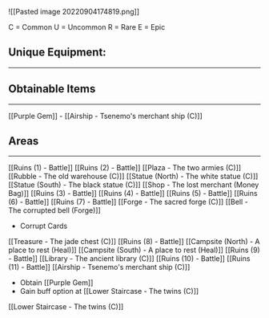 ![[Pasted image 20220904174819.png]]

C = Common
U = Uncommon
R = Rare
E = Epic

## Unique Equipment:
---


## Obtainable Items
---
[[Purple Gem]] - [[Airship - Tsenemo's merchant ship (C)]]

## Areas
---

[[Ruins (1) - Battle]]
[[Ruins (2) - Battle]]
[[Plaza - The two armies (C)]]
[[Rubble - The old warehouse (C)]]
[[Statue (North) - The white statue (C)]]
[[Statue (South) - The black statue (C)]]
[[Shop - The lost merchant (Money Bag)]]
[[Ruins (3) - Battle]]
[[Ruins (4) - Battle]]
[[Ruins (5) - Battle]]
[[Ruins (6) - Battle]]
[[Ruins (7) - Battle]]
[[Forge - The sacred forge (C)]]
[[Bell - The corrupted bell (Forge)]]
- Corrupt Cards

[[Treasure - The jade chest (C)]]
[[Ruins (8) - Battle]]
[[Campsite (North) - A place to rest (Heal)]]
[[Campsite (South) - A place to rest (Heal)]]
[[Ruins (9) - Battle]]
[[Library - The ancient library (C)]]
[[Ruins (10) - Battle]]
[[Ruins (11) - Battle]]
[[Airship - Tsenemo's merchant ship (C)]]
- Obtain [[Purple Gem]]
- Gain buff option at [[Lower Staircase - The twins (C)]]

[[Lower Staircase - The twins (C)]]